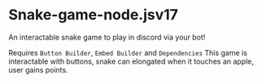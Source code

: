 # Snake-game-node.jsv17
An interactable snake game to play in discord via your bot!

Requires `Button Builder`, `Embed Builder` and `Dependencies`
This game is interactable with buttons, snake can elongated when it touches an apple, user gains points. 
